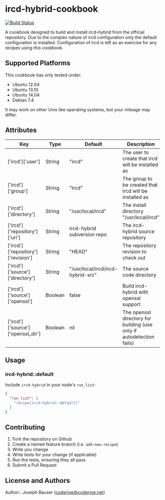 # ircd-hybrid-cookbook

[![Build Status](https://travis-ci.org/coderjoe/chef-ircd-hybrid.svg?branch=master)](https://travis-ci.org/coderjoe/chef-ircd-hybrid)

A cookbook designed to build and install ircd-hybrid from the official repository.
Due to the complex nature of ircd configuration only the default configuration is installed.
Configuration of ircd is left as an exercise for any recipes using this cookbook.

## Supported Platforms

This cookbook has only tested under:
 - Ubuntu 12.04
 - Ubuntu 13.10
 - Ubuntu 14.04
 - Debian 7.4

It may work on other Unix like operating systems, but your mileage may differ.

## Attributes

| Key                                | Type    | Default                           | Description                                                          |
|------------------------------------|---------|-----------------------------------|----------------------------------------------------------------------|
| ['ircd']['user']                   | String  | "ircd"                            | The user to create that ircd will be installed as                    |
| ['ircd']['group']                  | String  | "ircd"                            | The group to be created that ircd will be installed as               |
| ['ircd']['directory']              | String  | "/usr/local/ircd"                 | The install directory "/usr/local/ircd"                              |
| ['ircd']['repository']['uri']      | String  | ircd-hybrid subversion repo       | The ircd-hybrid source repository                                    |
| ['ircd']['repository']['revision'] | String  | "HEAD"                            | The repository revision to check out                                 |
| ['ircd']['source']['directory']    | String  | "/usr/local/ircd/ircd-hybrid-src" | The source code directory                                            |
| ['ircd']['source']['openssl']      | Boolean | false                             | Build ircd-hybrid with openssl support                               |
| ['ircd']['source']['openssl_dir']  | Boolean | nil                               | The openssl directory for building (use only if autodetection fails) |

## Usage

### ircd-hybrid::default

Include `ircd-hybrid` in your node's `run_list`:

```json
{
  "run_list": [
    "recipe[ircd-hybrid::default]"
  ]
}
```

## Contributing

1. Fork the repository on Github
2. Create a named feature branch (i.e. `add-new-recipe`)
3. Write you change
4. Write tests for your change (if applicable)
5. Run the tests, ensuring they all pass
6. Submit a Pull Request

## License and Authors

Author:: Joseph Bauser (coderjoe@coderjoe.net)
